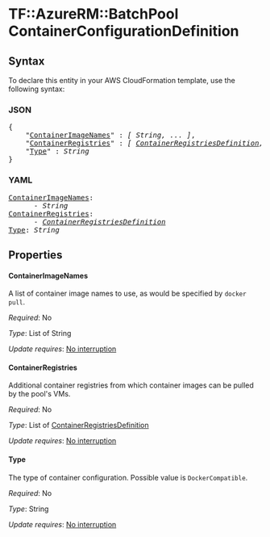 # TF::AzureRM::BatchPool ContainerConfigurationDefinition

## Syntax

To declare this entity in your AWS CloudFormation template, use the following syntax:

### JSON

<pre>
{
    "<a href="#containerimagenames" title="ContainerImageNames">ContainerImageNames</a>" : <i>[ String, ... ]</i>,
    "<a href="#containerregistries" title="ContainerRegistries">ContainerRegistries</a>" : <i>[ <a href="containerregistriesdefinition.md">ContainerRegistriesDefinition</a>, ... ]</i>,
    "<a href="#type" title="Type">Type</a>" : <i>String</i>
}
</pre>

### YAML

<pre>
<a href="#containerimagenames" title="ContainerImageNames">ContainerImageNames</a>: <i>
      - String</i>
<a href="#containerregistries" title="ContainerRegistries">ContainerRegistries</a>: <i>
      - <a href="containerregistriesdefinition.md">ContainerRegistriesDefinition</a></i>
<a href="#type" title="Type">Type</a>: <i>String</i>
</pre>

## Properties

#### ContainerImageNames

A list of container image names to use, as would be specified by `docker pull`.

_Required_: No

_Type_: List of String

_Update requires_: [No interruption](https://docs.aws.amazon.com/AWSCloudFormation/latest/UserGuide/using-cfn-updating-stacks-update-behaviors.html#update-no-interrupt)

#### ContainerRegistries

Additional container registries from which container images can be pulled by the pool's VMs.

_Required_: No

_Type_: List of <a href="containerregistriesdefinition.md">ContainerRegistriesDefinition</a>

_Update requires_: [No interruption](https://docs.aws.amazon.com/AWSCloudFormation/latest/UserGuide/using-cfn-updating-stacks-update-behaviors.html#update-no-interrupt)

#### Type

The type of container configuration. Possible value is `DockerCompatible`.

_Required_: No

_Type_: String

_Update requires_: [No interruption](https://docs.aws.amazon.com/AWSCloudFormation/latest/UserGuide/using-cfn-updating-stacks-update-behaviors.html#update-no-interrupt)

